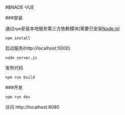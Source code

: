 #BNADE-VUE

###安装

通过`npm`安装本地服务第三方依赖模块(需要已安装[Node.js](https://nodejs.org/))

```
npm install
```
启动服务(http://localhost:5000)

```
node server.js
```
发布代码
```
npm run build
```

###开发
```
npm run dev
```
访问 http://localhost:8080